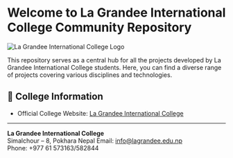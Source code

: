 # Welcome to La Grandee International College Community Repository

![La Grandee International College Logo](https://avatars.githubusercontent.com/u/131573803?s=200&v=4)

This repository serves as a central hub for all the projects developed by La Grandee International College students. Here, you can find a diverse range of projects covering various disciplines and technologies.

## 🏫 College Information

- Official College Website: [La Grandee International College](https://lagrandee.edu.np)


---

**La Grandee International College**  
Simalchour – 8, Pokhara Nepal 
Email: info@lagrandee.edu.np  
Phone: +977 61 573163/582844

<!--

**Here are some ideas to get you started:**

🙋‍♀️ A short introduction - what is your organization all about?
🌈 Contribution guidelines - how can the community get involved?
👩‍💻 Useful resources - where can the community find your docs? Is there anything else the community should know?
🍿 Fun facts - what does your team eat for breakfast?
🧙 Remember, you can do mighty things with the power of [Markdown](https://docs.github.com/github/writing-on-github/getting-started-with-writing-and-formatting-on-github/basic-writing-and-formatting-syntax)
-->
